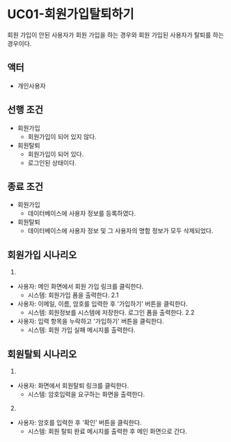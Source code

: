 # UC01-회원가입탈퇴하기
회원 가입이 안된 사용자가 회원 가입을 하는 경우와
회원 가입된 사용자가 탈퇴를 하는 경우이다.

## 액터
- 개인사용자

## 선행 조건
- 회원가입
    - 회원가입이 되어 있지 않다.
- 회원탈퇴
    - 회원가입이 되어 있다.
    - 로그인된 상태이다.

## 종료 조건
- 회원가입
    - 데이터베이스에 사용자 정보를 등록하였다.
- 회원탈퇴
    - 데이터베이스에 사용자 정보 및 그 사용자의 명함 정보가 모두 삭제되었다.

## 회원가입 시나리오
1.
 - 사용자: 메인 화면에서 회원 가입 링크를 클릭한다.
    * 시스템: 회원가입 폼을 출력한다.
2.1
 - 사용자: 이메일, 이름, 암호를 입력한 후 '가입하기' 버튼을 클릭한다.
    * 시스템: 회원정보를 시스템에 저장한다. 로그인 폼을 출력한다.
2.2
 - 사용자: 입력 항목을 누락하고 '가입하기' 버튼을 클릭한다.
    * 시스템: 회원 가입 실패 메시지를 출력한다.

## 회원탈퇴 시나리오
1.
 - 사용자: 화면에서 회원탈퇴 링크를 클릭한다.
    * 시스템: 암호입력을 요구하는 화면을 출력한다.
2.
 - 사용자: 암호를 입력한 후 '확인' 버튼을 클릭한다.
    * 시스템: 회원 탈퇴 완료 메시지를 출력한 후 메인 화면으로 간다.  
